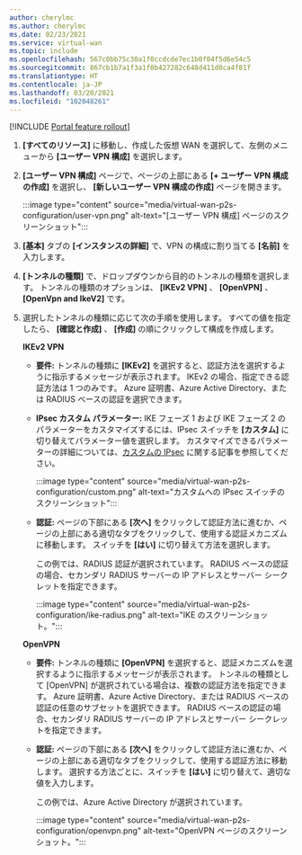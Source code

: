 ```yaml
---
author: cherylmc
ms.author: cherylmc
ms.date: 02/23/2021
ms.service: virtual-wan
ms.topic: include
ms.openlocfilehash: 567c0bb75c30a1f0ccdcde7ec1b0f04f5d6e54c5
ms.sourcegitcommit: 867cb1b7a1f3a1f0b427282c648d411d0ca4f81f
ms.translationtype: HT
ms.contentlocale: ja-JP
ms.lasthandoff: 03/20/2021
ms.locfileid: "102048261"
---
```

[!INCLUDE [Portal feature rollout](virtual-wan-portal-feature-rollout.md)]

1. **[すべてのリソース]** に移動し、作成した仮想 WAN を選択して、左側のメニューから **[ユーザー VPN 構成]** を選択します。
1. **[ユーザー VPN 構成]** ページで、ページの上部にある **[+ ユーザー VPN 構成の作成]** を選択し、 **[新しいユーザー VPN 構成の作成]** ページを開きます。

   :::image type="content" source="media/virtual-wan-p2s-configuration/user-vpn.png" alt-text="[ユーザー VPN 構成] ページのスクリーンショット":::

1. **[基本]** タブの **[インスタンスの詳細]** で、VPN の構成に割り当てる **[名前]** を入力します。
1. **[トンネルの種類]** で、ドロップダウンから目的のトンネルの種類を選択します。 トンネルの種類のオプションは、 **[IKEv2 VPN]** 、 **[OpenVPN]** 、 **[OpenVpn and IkeV2]** です。
1. 選択したトンネルの種類に応じて次の手順を使用します。 すべての値を指定したら、 **[確認と作成]** 、 **[作成]** の順にクリックして構成を作成します。

   **IKEv2 VPN**

   * **要件:** トンネルの種類に **[IKEv2]** を選択すると、認証方法を選択するように指示するメッセージが表示されます。 IKEv2 の場合、指定できる認証方法は 1 つのみです。 Azure 証明書、Azure Active Directory、または RADIUS ベースの認証を選択できます。

   * **IPsec カスタム パラメーター:** IKE フェーズ 1 および IKE フェーズ 2 のパラメーターをカスタマイズするには、IPsec スイッチを **[カスタム]** に切り替えてパラメーター値を選択します。 カスタマイズできるパラメーターの詳細については、[カスタムの IPsec](../articles/virtual-wan/point-to-site-ipsec.md) に関する記事を参照してください。

     :::image type="content" source="media/virtual-wan-p2s-configuration/custom.png" alt-text="カスタムへの IPsec スイッチのスクリーンショット":::

   * **認証:** ページの下部にある **[次へ]** をクリックして認証方法に進むか、ページの上部にある適切なタブをクリックして、使用する認証メカニズムに移動します。 スイッチを **[はい]** に切り替えて方法を選択します。

     この例では、RADIUS 認証が選択されています。 RADIUS ベースの認証の場合、セカンダリ RADIUS サーバーの IP アドレスとサーバー シークレットを指定できます。

     :::image type="content" source="media/virtual-wan-p2s-configuration/ike-radius.png" alt-text="IKE のスクリーンショット。":::

   **OpenVPN**

   * **要件:** トンネルの種類に **[OpenVPN]** を選択すると、認証メカニズムを選択するように指示するメッセージが表示されます。 トンネルの種類として [OpenVPN] が選択されている場合は、複数の認証方法を指定できます。 Azure 証明書、Azure Active Directory、または RADIUS ベースの認証の任意のサブセットを選択できます。 RADIUS ベースの認証の場合、セカンダリ RADIUS サーバーの IP アドレスとサーバー シークレットを指定できます。

   * **認証:** ページの下部にある **[次へ]** をクリックして認証方法に進むか、ページの上部にある適切なタブをクリックして、使用する認証方法に移動します。
   選択する方法ごとに、スイッチを **[はい]** に切り替えて、適切な値を入力します。

     この例では、Azure Active Directory が選択されています。

     :::image type="content" source="media/virtual-wan-p2s-configuration/openvpn.png" alt-text="OpenVPN ページのスクリーンショット。":::
